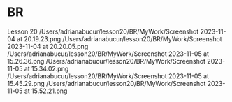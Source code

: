 # BR
Lesson 20
/Users/adrianabucur/lesson20/BR/MyWork/Screenshot 2023-11-04 at 20.19.23.png
/Users/adrianabucur/lesson20/BR/MyWork/Screenshot 2023-11-04 at 20.20.05.png
/Users/adrianabucur/lesson20/BR/MyWork/Screenshot 2023-11-05 at 15.26.36.png
/Users/adrianabucur/lesson20/BR/MyWork/Screenshot 2023-11-05 at 15.34.02.png
/Users/adrianabucur/lesson20/BR/MyWork/Screenshot 2023-11-05 at 15.45.29.png
/Users/adrianabucur/lesson20/BR/MyWork/Screenshot 2023-11-05 at 15.52.21.png

